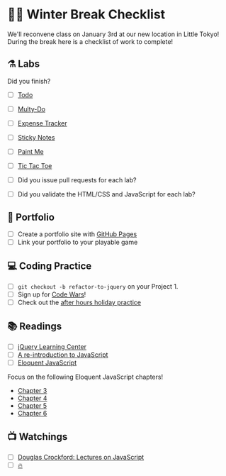 # 🎄📝 Winter Break Checklist

We'll reconvene class on January 3rd at our new location in Little Tokyo!
During the break here is a checklist of work to complete!

## ⚗️ Labs

Did you finish?

- [ ] [Todo](https://github.com/WDI-DTLA-41/lab-w01d05-todo-js)
- [ ] [Multy-Do](https://github.com/WDI-DTLA-41/lab-w02d02-js-multi-do)
- [ ] [Expense Tracker](https://github.com/WDI-DTLA-41/lab-w02d03-js-expense-tracker)
- [ ] [Sticky Notes](https://github.com/WDI-DTLA-41/lab-w02d03-js-sticky-notes)
- [ ] [Paint Me](https://github.com/WDI-DTLA-41/lab-w02d04-js-paint-me)
- [ ] [Tic Tac Toe](https://github.com/WDI-DTLA-41/lab-w02weekend-js-tictactoe)

- [ ] Did you issue pull requests for each lab?
- [ ] Did you validate the HTML/CSS and JavaScript for each lab?

## 💼 Portfolio

- [ ] Create a portfolio site with [GitHub Pages](https://pages.github.com/)
- [ ] Link your portfolio to your playable game

## 💻 Coding Practice

- [ ] `git checkout -b refactor-to-jquery` on your Project 1.
- [ ] Sign up for [Code Wars](https://www.codewars.com/)!
- [ ] Check out the [after hours holiday practice](https://github.com/WDI-DTLA-41/after_hours_practice/tree/master/holiday_practice_exercises)

## 📚 Readings
- [ ] [jQuery Learning Center](https://learn.jquery.com/)
- [ ] [A re-introduction to JavaScript](https://developer.mozilla.org/en-US/docs/Web/JavaScript/A_re-introduction_to_JavaScript)
- [ ] [Eloquent JavaScript](http://eloquentjavascript.net/)
 
Focus on the following Eloquent JavaScript chapters!

- [Chapter 3](http://eloquentjavascript.net/03_functions.html)
- [Chapter 4](http://eloquentjavascript.net/04_data.html)
- [Chapter 5](http://eloquentjavascript.net/05_higher_order.html)
- [Chapter 6](http://eloquentjavascript.net/06_object.html)

## 📺 Watchings

- [ ] [Douglas Crockford: Lectures on JavaScript](https://www.youtube.com/playlist?list=PL62E185BB8577B63D)
- [ ] [🔥](https://www.youtube.com/watch?v=97g1krDkzNI)
